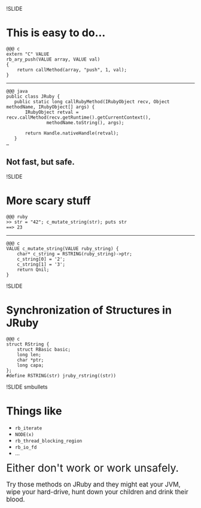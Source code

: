 !SLIDE
# This is easy to do…

	@@@ c
	extern "C" VALUE
	rb_ary_push(VALUE array, VALUE val)
	{
		return callMethod(array, "push", 1, val);
	}

---
	@@@ java
	public class JRuby {
	   public static long callRubyMethod(IRubyObject recv, Object methodName, IRubyObject[] args) {
	       IRubyObject retval = recv.callMethod(recv.getRuntime().getCurrentContext(),
	               methodName.toString(), args);
	
	       return Handle.nativeHandle(retval);
	   }
	…

## Not fast, but safe.

!SLIDE
# More scary stuff

	@@@ ruby
	>> str = "42"; c_mutate_string(str); puts str
	==> 23

---

	@@@ c
	VALUE c_mutate_string(VALUE ruby_string) {
		char* c_string = RSTRING(ruby_string)->ptr;
		c_string[0] = '2';
		c_string[1] = '3';
		return Qnil;
	}

!SLIDE
# Synchronization of Structures in JRuby
	@@@ c
	struct RString {
	    struct RBasic basic;
	    long len;
	    char *ptr;
	    long capa;
	};
	#define RSTRING(str) jruby_rstring((str))

!SLIDE smbullets
# Things like
* `rb_iterate`
* `NODE(x)`
* `rb_thread_blocking_region`
* `rb_io_fd`
* …

<div style="font-size: 2em">
Either don't work or work unsafely.  
</div><br/>
<div style="font-size: 1.2em">
Try those methods on JRuby and they might eat your JVM, wipe your hard-drive,
hunt down your children and drink their blood.
<div>